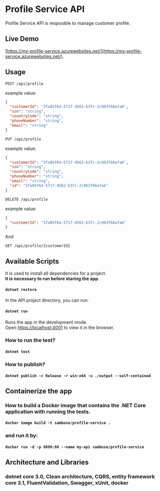 # Profile Service API

Profile Service API is resposible to manage customer profile.

## Live Demo

[https://my-profile-service.azurewebsites.net/](https://my-profile-service.azurewebsites.net/).

## Usage

```http
POST /api/profile
```

example value:

```json
{
  "customerId": "3fa85f64-5717-4562-b3fc-2c963f66afa6",
  "ssn": "string",
  "countryCode": "string",
  "phoneNumber": "string",
  "email": "string"
}
```

```http
PUT /api/profile
```

example value:

```json
{
  "customerId": "3fa85f64-5717-4562-b3fc-2c963f66afa6",
  "ssn": "string",
  "countryCode": "string",
  "phoneNumber": "string",
  "email": "string",
  "id": "3fa85f64-5717-4562-b3fc-2c963f66afa6"
}
```

```http
DELETE /api/profile
```

example value:

```json
{
  "customerId": "3fa85f64-5717-4562-b3fc-2c963f66afa6"
}
```

And

```http
GET /api/profile/{customerId}
```

## Available Scripts

It is used to install all dependencies for a project.<br />
**It is necessary to run before staring the app**.

#### `dotnet restore`

In the API project directory, you can run:

#### `dotnet run`

Runs the app in the development mode.<br />
Open [https://localhost:4001](https://localhost:4001) to view it in the browser.

### How to run the test?

#### `dotnet test`

### How to publish?

#### `dotnet publish -c Release -r win-x64 -o ./output --self-contained`

## Containerize the app

### How to build a Docker image that contains the .NET Core application with running the tests.

#### `docker image build -t sambose/profile-service .`

### and run it by:

#### `docker run -d -p 8080:80 --name my-api sambose/profile-service`

## Architecture and Libraries

### dotnet core 3.0, Clean architecture, CQRS, entity framework core 3.1, FluentValidation, Swagger, xUnit, docker
